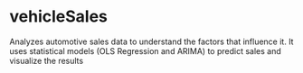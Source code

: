 # vehicleSales
Analyzes automotive sales data to understand the factors that influence it. It uses statistical models (OLS Regression and ARIMA) to predict sales and visualize the results
